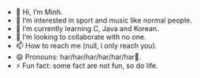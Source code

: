 - 👋 Hi, I’m Minh.
- 👀 I’m interested in sport and music like normal people.
- 🌱 I’m currently learning C, Java and Korean.
- 💞️ I’m looking to collaborate with no one. 
- 📫 How to reach me (null, i only reach you).
- 😄 Pronouns: har/har/har/har/har/har🐻.
- ⚡ Fun fact: some fact are not fun, so do life.
